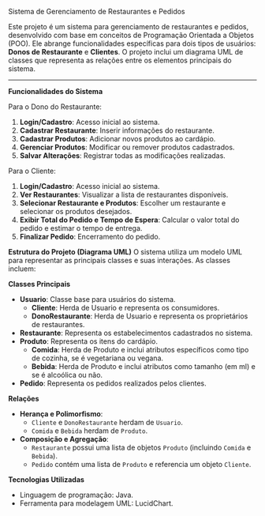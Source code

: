 Sistema de Gerenciamento de Restaurantes e Pedidos

Este projeto é um sistema para gerenciamento de restaurantes e pedidos, desenvolvido com base em conceitos de Programação Orientada a Objetos (POO). Ele abrange funcionalidades específicas para dois tipos de usuários: **Donos de Restaurante** e **Clientes**. O projeto inclui um diagrama UML de classes que representa as relações entre os elementos principais do sistema.

---

**Funcionalidades do Sistema**

Para o Dono do Restaurante:
1. **Login/Cadastro**: Acesso inicial ao sistema.
2. **Cadastrar Restaurante**: Inserir informações do restaurante.
3. **Cadastrar Produtos**: Adicionar novos produtos ao cardápio.
4. **Gerenciar Produtos**: Modificar ou remover produtos cadastrados.
5. **Salvar Alterações**: Registrar todas as modificações realizadas.

Para o Cliente:
1. **Login/Cadastro**: Acesso inicial ao sistema.
2. **Ver Restaurantes**: Visualizar a lista de restaurantes disponíveis.
3. **Selecionar Restaurante e Produtos**: Escolher um restaurante e selecionar os produtos desejados.
4. **Exibir Total do Pedido e Tempo de Espera**: Calcular o valor total do pedido e estimar o tempo de entrega.
5. **Finalizar Pedido**: Encerramento do pedido.



**Estrutura do Projeto (Diagrama UML)**
O sistema utiliza um modelo UML para representar as principais classes e suas interações. As classes incluem:

**Classes Principais**
- **Usuario**: Classe base para usuários do sistema.
  - **Cliente**: Herda de Usuario e representa os consumidores.
  - **DonoRestaurante**: Herda de Usuario e representa os proprietários de restaurantes.
- **Restaurante**: Representa os estabelecimentos cadastrados no sistema.
- **Produto**: Representa os itens do cardápio.
  - **Comida**: Herda de Produto e inclui atributos específicos como tipo de cozinha, se é vegetariana ou vegana.
  - **Bebida**: Herda de Produto e inclui atributos como tamanho (em ml) e se é alcoólica ou não.
- **Pedido**: Representa os pedidos realizados pelos clientes.

**Relações**
- **Herança e Polimorfismo**:
  - `Cliente` e `DonoRestaurante` herdam de `Usuario`.
  - `Comida` e `Bebida` herdam de `Produto`.
- **Composição e Agregação**:
  - `Restaurante` possui uma lista de objetos `Produto` (incluindo `Comida` e `Bebida`).
  - `Pedido` contém uma lista de `Produto` e referencia um objeto `Cliente`.

**Tecnologias Utilizadas**
- Linguagem de programação: Java.
- Ferramenta para modelagem UML: LucidChart.
